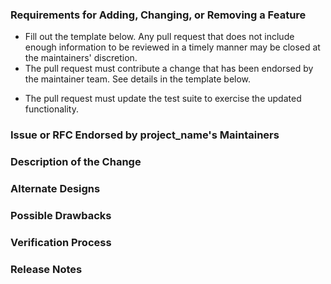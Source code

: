 <!--
*** To avoid retyping too much info. Do a search and replace for the following:
*** repo_name, project_title
***
*** Retyping does not fix everything. Please read through this.
***
*** Delete this after use
-->
### Requirements for Adding, Changing, or Removing a Feature

* Fill out the template below. Any pull request that does not include enough information to be reviewed in a timely manner may be closed at the maintainers' discretion.
* The pull request must contribute a change that has been endorsed by the maintainer team. See details in the template below.
<!-- Change if necessary -->
* The pull request must update the test suite to exercise the updated functionality.

### Issue or RFC Endorsed by project_name's Maintainers

<!--

Link to the issue that your change relates to. This must be one of the following:

* An open issue with the `help-wanted` label

To contribute an enhancement that isn't covered by one of the items above, please follow our guide for suggesting an enhancement: https://github.com/SiddharthShyniben/repo_name/blob/master/CONTRIBUTING.md#suggesting-enhancements

To contribute other changes, you must use a different template. You can see all templates at https://github.com/SiddharthShyniben/repo_name/tree/main/.github/PULL_REQUEST_TEMPLATES.

-->

### Description of the Change

<!--

We must be able to understand the design of your change from this description. If we can't get a good idea of what the code will be doing from the description here, the pull request may be closed at the maintainers' discretion. Keep in mind that the maintainer reviewing this PR may not be familiar with or have worked with the code here recently, so please walk us through the concepts.

-->

### Alternate Designs

<!-- Explain what other alternates were considered and why the proposed version was selected -->

### Possible Drawbacks

<!-- What are the possible side-effects or negative impacts of the code change? -->

### Verification Process

<!--

What process did you follow to verify that your change has the desired effects?

- How did you verify that all new functionality works as expected?
- How did you verify that all changed functionality works as expected?
- How did you verify that the change has not introduced any regressions?

Describe the actions you performed (including buttons you clicked, text you typed, commands you ran, etc.), and describe the results you observed.

-->

### Release Notes

<!--

Please describe the changes in a single line that explains this improvement in
terms that a user can understand. This text will be used in project_title's release notes.

If this change is not user-facing or notable enough to be included in release notes
you may use the strings "Not applicable" or "N/A" here.

Examples:

- The GitHub package now allows you to add co-authors to commits.
- Fixed an issue where multiple cursors did not work in a file with a single line.
- Increased the performance of searching and replacing across a whole project.

-->
